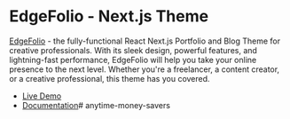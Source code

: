 # EdgeFolio - Next.js Theme

[EdgeFolio](https://elegantstack.netlify.app/edgefolio-demo) - the fully-functional React Next.js Portfolio and Blog Theme for creative professionals. With its sleek design, powerful features, and lightning-fast performance, EdgeFolio will help you take your online presence to the next level. Whether you're a freelancer, a content creator, or a creative professional, this theme has you covered.

- [Live Demo](https://elegantstack.netlify.app/edgefolio-demo)
- [Documentation](https://elegantstack.netlify.app/edgefolio)#   a n y t i m e - m o n e y - s a v e r s  
 